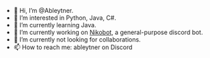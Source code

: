 - 👋 Hi, I’m @Ableytner. 
- 👀 I’m interested in Python, Java, C#. 
- 🌱 I’m currently learning Java. 
- 🌱 I’m currently working on [Nikobot](https://github.com/Ableytner/NikoBot), a general-purpose discord bot. 
- 💞️ I’m currently not looking for collaborations. 
- 📫 How to reach me: ableytner on Discord 

<!---
Ableytner/Ableytner is a ✨ special ✨ repository because its `README.md` (this file) appears on your GitHub profile.
You can click the Preview link to take a look at your changes.
--->
